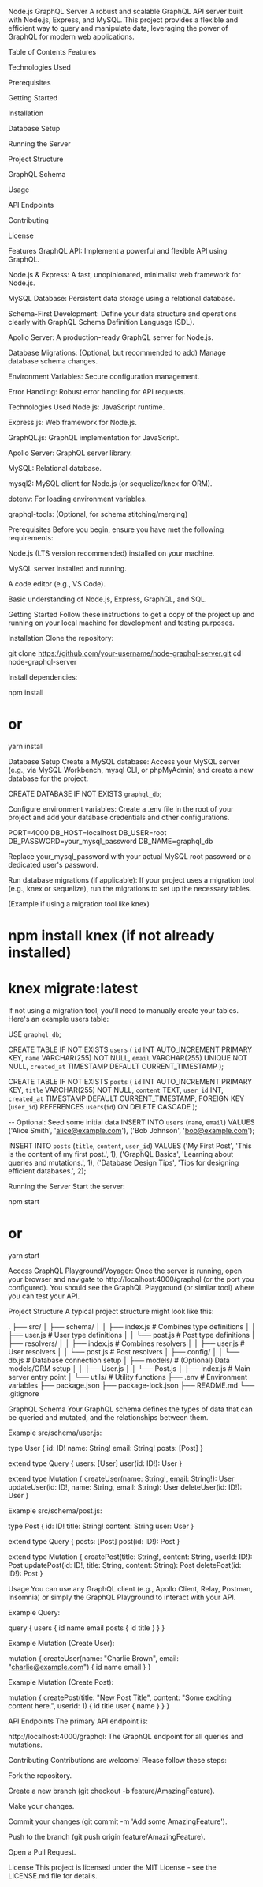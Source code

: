 Node.js GraphQL Server
A robust and scalable GraphQL API server built with Node.js, Express, and MySQL. This project provides a flexible and efficient way to query and manipulate data, leveraging the power of GraphQL for modern web applications.

Table of Contents
Features

Technologies Used

Prerequisites

Getting Started

Installation

Database Setup

Running the Server

Project Structure

GraphQL Schema

Usage

API Endpoints

Contributing

License

Features
GraphQL API: Implement a powerful and flexible API using GraphQL.

Node.js & Express: A fast, unopinionated, minimalist web framework for Node.js.

MySQL Database: Persistent data storage using a relational database.

Schema-First Development: Define your data structure and operations clearly with GraphQL Schema Definition Language (SDL).

Apollo Server: A production-ready GraphQL server for Node.js.

Database Migrations: (Optional, but recommended to add) Manage database schema changes.

Environment Variables: Secure configuration management.

Error Handling: Robust error handling for API requests.

Technologies Used
Node.js: JavaScript runtime.

Express.js: Web framework for Node.js.

GraphQL.js: GraphQL implementation for JavaScript.

Apollo Server: GraphQL server library.

MySQL: Relational database.

mysql2: MySQL client for Node.js (or sequelize/knex for ORM).

dotenv: For loading environment variables.

graphql-tools: (Optional, for schema stitching/merging)

Prerequisites
Before you begin, ensure you have met the following requirements:

Node.js (LTS version recommended) installed on your machine.

MySQL server installed and running.

A code editor (e.g., VS Code).

Basic understanding of Node.js, Express, GraphQL, and SQL.

Getting Started
Follow these instructions to get a copy of the project up and running on your local machine for development and testing purposes.

Installation
Clone the repository:

git clone https://github.com/your-username/node-graphql-server.git
cd node-graphql-server

Install dependencies:

npm install
# or
yarn install

Database Setup
Create a MySQL database:
Access your MySQL server (e.g., via MySQL Workbench, mysql CLI, or phpMyAdmin) and create a new database for the project.

CREATE DATABASE IF NOT EXISTS `graphql_db`;

Configure environment variables:
Create a .env file in the root of your project and add your database credentials and other configurations.

PORT=4000
DB_HOST=localhost
DB_USER=root
DB_PASSWORD=your_mysql_password
DB_NAME=graphql_db

Replace your_mysql_password with your actual MySQL root password or a dedicated user's password.

Run database migrations (if applicable):
If your project uses a migration tool (e.g., knex or sequelize), run the migrations to set up the necessary tables.

(Example if using a migration tool like knex)

# npm install knex (if not already installed)
# knex migrate:latest

If not using a migration tool, you'll need to manually create your tables. Here's an example users table:

USE `graphql_db`;

CREATE TABLE IF NOT EXISTS `users` (
    `id` INT AUTO_INCREMENT PRIMARY KEY,
    `name` VARCHAR(255) NOT NULL,
    `email` VARCHAR(255) UNIQUE NOT NULL,
    `created_at` TIMESTAMP DEFAULT CURRENT_TIMESTAMP
);

CREATE TABLE IF NOT EXISTS `posts` (
    `id` INT AUTO_INCREMENT PRIMARY KEY,
    `title` VARCHAR(255) NOT NULL,
    `content` TEXT,
    `user_id` INT,
    `created_at` TIMESTAMP DEFAULT CURRENT_TIMESTAMP,
    FOREIGN KEY (`user_id`) REFERENCES `users`(`id`) ON DELETE CASCADE
);

-- Optional: Seed some initial data
INSERT INTO `users` (`name`, `email`) VALUES
('Alice Smith', 'alice@example.com'),
('Bob Johnson', 'bob@example.com');

INSERT INTO `posts` (`title`, `content`, `user_id`) VALUES
('My First Post', 'This is the content of my first post.', 1),
('GraphQL Basics', 'Learning about queries and mutations.', 1),
('Database Design Tips', 'Tips for designing efficient databases.', 2);

Running the Server
Start the server:

npm start
# or
yarn start

Access GraphQL Playground/Voyager:
Once the server is running, open your browser and navigate to http://localhost:4000/graphql (or the port you configured). You should see the GraphQL Playground (or similar tool) where you can test your API.

Project Structure
A typical project structure might look like this:

.
├── src/
│   ├── schema/
│   │   ├── index.js      # Combines type definitions
│   │   ├── user.js       # User type definitions
│   │   └── post.js       # Post type definitions
│   ├── resolvers/
│   │   ├── index.js      # Combines resolvers
│   │   ├── user.js       # User resolvers
│   │   └── post.js       # Post resolvers
│   ├── config/
│   │   └── db.js         # Database connection setup
│   ├── models/           # (Optional) Data models/ORM setup
│   │   ├── User.js
│   │   └── Post.js
│   ├── index.js          # Main server entry point
│   └── utils/            # Utility functions
├── .env                  # Environment variables
├── package.json
├── package-lock.json
├── README.md
└── .gitignore

GraphQL Schema
Your GraphQL schema defines the types of data that can be queried and mutated, and the relationships between them.

Example src/schema/user.js:

type User {
  id: ID!
  name: String!
  email: String!
  posts: [Post]
}

extend type Query {
  users: [User]
  user(id: ID!): User
}

extend type Mutation {
  createUser(name: String!, email: String!): User
  updateUser(id: ID!, name: String, email: String): User
  deleteUser(id: ID!): User
}

Example src/schema/post.js:

type Post {
  id: ID!
  title: String!
  content: String
  user: User
}

extend type Query {
  posts: [Post]
  post(id: ID!): Post
}

extend type Mutation {
  createPost(title: String!, content: String, userId: ID!): Post
  updatePost(id: ID!, title: String, content: String): Post
  deletePost(id: ID!): Post
}

Usage
You can use any GraphQL client (e.g., Apollo Client, Relay, Postman, Insomnia) or simply the GraphQL Playground to interact with your API.

Example Query:

query {
  users {
    id
    name
    email
    posts {
      id
      title
    }
  }
}

Example Mutation (Create User):

mutation {
  createUser(name: "Charlie Brown", email: "charlie@example.com") {
    id
    name
    email
  }
}

Example Mutation (Create Post):

mutation {
  createPost(title: "New Post Title", content: "Some exciting content here.", userId: 1) {
    id
    title
    user {
      name
    }
  }
}

API Endpoints
The primary API endpoint is:

http://localhost:4000/graphql: The GraphQL endpoint for all queries and mutations.

Contributing
Contributions are welcome! Please follow these steps:

Fork the repository.

Create a new branch (git checkout -b feature/AmazingFeature).

Make your changes.

Commit your changes (git commit -m 'Add some AmazingFeature').

Push to the branch (git push origin feature/AmazingFeature).

Open a Pull Request.

License
This project is licensed under the MIT License - see the LICENSE.md file for details.